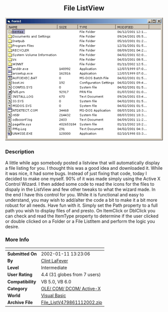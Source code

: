 ﻿<div align="center">

## File ListView

<img src="PIC20021111321533423.jpg">
</div>

### Description

A little while ago somebody posted a listview that will automatically display a file listing for you. I thought this was a good idea and downloaded it. While it was nice, it had some bugs. Instead of just fixing that code, today I decided to make one myself. 90% of it was made simply using the Active X Control Wizard. I then added some code to read the icons for the files to dispaly in the ListView and few other tweaks to what the wizard made. In the end I have this control for you. While it is functional and easy to understand, you may wish to add/alter the code a bit to make it a bit more robust for all needs. Have fun with it. Simply set the Path property to a full path you wish to display files of and presto. On ItemClick or DblClick you can check and read the ItemType property to determine if the user clicked or double clicked on a Folder or a File ListItem and perform the logic you desire.
 
### More Info
 


<span>             |<span>
---                |---
**Submitted On**   |2002-01-11 13:23:06
**By**             |[Clint LaFever](https://github.com/Planet-Source-Code/PSCIndex/blob/master/ByAuthor/clint-lafever.md)
**Level**          |Intermediate
**User Rating**    |4.4 (31 globes from 7 users)
**Compatibility**  |VB 5\.0, VB 6\.0
**Category**       |[OLE/ COM/ DCOM/ Active\-X](https://github.com/Planet-Source-Code/PSCIndex/blob/master/ByCategory/ole-com-dcom-active-x__1-29.md)
**World**          |[Visual Basic](https://github.com/Planet-Source-Code/PSCIndex/blob/master/ByWorld/visual-basic.md)
**Archive File**   |[File\_ListV479861112002\.zip](https://github.com/Planet-Source-Code/clint-lafever-file-listview__1-30696/archive/master.zip)








